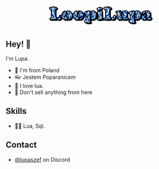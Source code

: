 <h1 align="center">
  <img src="https://github.com/LoopiLupa/LoopiLupa/blob/main/text.gif" alt="LoopiLupa" />
</h1>

## Hey! 👋
I'm Lupa.

- 🚬 I'm from Poland
- 👓 Jestem Poparanicem
- 🧨 I love lua.
- 🤑 Don't sell anything from here

## Skills
- 👨‍💻 Lua, Sql.

## Contact
- [@lupaszef](./) on Discord
